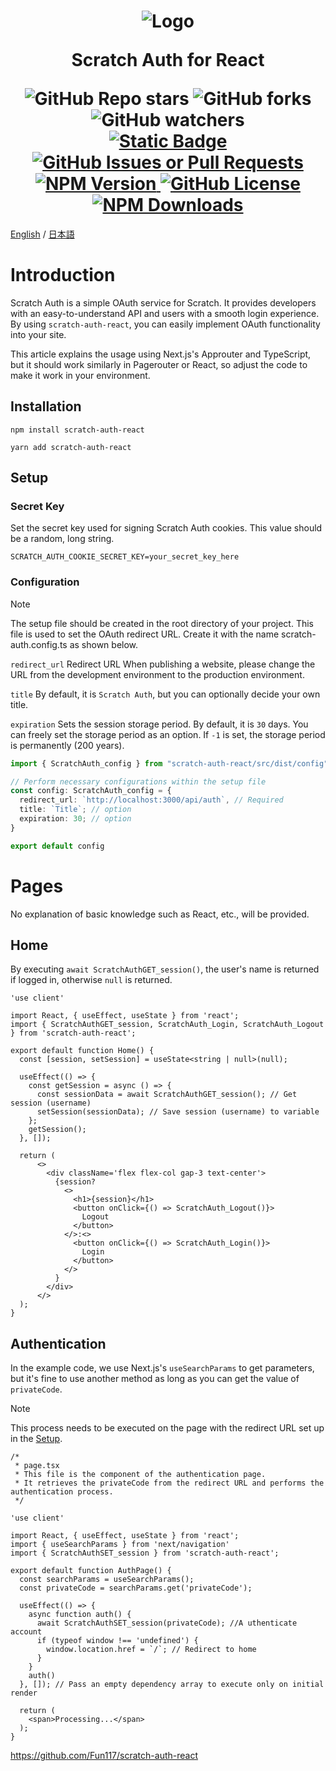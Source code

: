 <h1 align="center">
  <img alt="Logo" src="https://github.com/Fun117/scratch-auth-react/blob/main/public/scratchauth_100x100.png" />

  Scratch Auth for React
  <div align="center">
    <img alt="GitHub Repo stars" src="https://img.shields.io/github/stars/fun117/scratch-auth-react?&style=social">
    <img alt="GitHub forks" src="https://img.shields.io/github/forks/fun117/scratch-auth-react?&style=social">
    <img alt="GitHub watchers" src="https://img.shields.io/github/watchers/fun117/scratch-auth-react?&style=social">
  </div>
  <div align="center">
    <a href="https://zenn.dev/fun117/articles/3ff97f8952a44f">
      <img alt="Static Badge" src="https://img.shields.io/badge/Zenn-article?style=flat-square&color=blue">
    </a>
    <a href="https://github.com/Fun117/scratch-auth-react/issues">
      <img alt="GitHub Issues or Pull Requests" src="https://img.shields.io/github/issues/fun117/scratch-auth-react?&style=flat-square">
    </a>
    <a href="https://www.npmjs.com/package/scratch-auth-react?activeTab=versions">
      <img alt="NPM Version" src="https://img.shields.io/npm/v/scratch-auth-react?style=flat-square">
    </a>
    <a href="https://github.com/Fun117/scratch-auth-react/blob/main/LICENSE.txt">
      <img alt="GitHub License" src="https://img.shields.io/github/license/fun117/scratch-auth-react?&style=flat-square">
    </a>
    <a href="https://www.npmjs.com/package/scratch-auth-react">
      <img alt="NPM Downloads" src="https://img.shields.io/npm/d18m/scratch-auth-react?&style=flat-square">
    </a>
  </div>
</h1>

[English](https://github.com/fun117/scratch-auth-react/blob/main/README.md) / [日本語](https://github.com/fun117/scratch-auth-react/blob/main/README/ja.md)

# Introduction
Scratch Auth is a simple OAuth service for Scratch. It provides developers with an easy-to-understand API and users with a smooth login experience. By using `scratch-auth-react`, you can easily implement OAuth functionality into your site.

This article explains the usage using Next.js's Approuter and TypeScript, but it should work similarly in Pagerouter or React, so adjust the code to make it work in your environment.

## Installation
```bash:npm
npm install scratch-auth-react
```
```bash:yarn
yarn add scratch-auth-react
```

## Setup

### Secret Key

Set the secret key used for signing Scratch Auth cookies. This value should be a random, long string. 

```.env:.env.local
SCRATCH_AUTH_COOKIE_SECRET_KEY=your_secret_key_here
```

### Configuration
> [!NOTE]
> The setup file should be created in the root directory of your project. This file is used to set the OAuth redirect URL. Create it with the name scratch-auth.config.ts as shown below.

`redirect_url` Redirect URL
When publishing a website, please change the URL from the development environment to the production environment.

`title` By default, it is `Scratch Auth`, but you can optionally decide your own title.

`expiration` Sets the session storage period. By default, it is `30` days. You can freely set the storage period as an option. If `-1` is set, the storage period is permanently (200 years).

```ts:scratch-auth.config.ts
import { ScratchAuth_config } from "scratch-auth-react/src/dist/config"

// Perform necessary configurations within the setup file
const config: ScratchAuth_config = {
  redirect_url: `http://localhost:3000/api/auth`, // Required
  title: `Title`; // option
  expiration: 30; // option
}

export default config
```

# Pages

No explanation of basic knowledge such as React, etc., will be provided.

## Home

By executing `await ScratchAuthGET_session()`, the user's name is returned if logged in, otherwise `null` is returned.

```tsx:src/app/page.tsx
'use client'

import React, { useEffect, useState } from 'react';
import { ScratchAuthGET_session, ScratchAuth_Login, ScratchAuth_Logout } from 'scratch-auth-react';

export default function Home() {
  const [session, setSession] = useState<string | null>(null);

  useEffect(() => {
    const getSession = async () => {
      const sessionData = await ScratchAuthGET_session(); // Get session (username)
      setSession(sessionData); // Save session (username) to variable
    };
    getSession();
  }, []);

  return (
      <>
        <div className='flex flex-col gap-3 text-center'>
          {session?
            <>
              <h1>{session}</h1>
              <button onClick={() => ScratchAuth_Logout()}>
                Logout
              </button>
            </>:<>
              <button onClick={() => ScratchAuth_Login()}>
                Login
              </button> 
            </>
          }
        </div>
      </>
  );
}
```

## Authentication

In the example code, we use Next.js's `useSearchParams` to get parameters, but it's fine to use another method as long as you can get the value of `privateCode`.

> [!NOTE]
> This process needs to be executed on the page with the redirect URL set up in the [Setup](#setup).

```tsx:src/app/api/auth/page.tsx
/*
 * page.tsx
 * This file is the component of the authentication page.
 * It retrieves the privateCode from the redirect URL and performs the authentication process.
 */

'use client'

import React, { useEffect, useState } from 'react';
import { useSearchParams } from 'next/navigation'
import { ScratchAuthSET_session } from 'scratch-auth-react';

export default function AuthPage() {
  const searchParams = useSearchParams();
  const privateCode = searchParams.get('privateCode');

  useEffect(() => {
    async function auth() {
      await ScratchAuthSET_session(privateCode); //A uthenticate account
      if (typeof window !== 'undefined') {
        window.location.href = `/`; // Redirect to home
      }
    }
    auth()
  }, []); // Pass an empty dependency array to execute only on initial render

  return (
    <span>Processing...</span>
  );
}
```

https://github.com/Fun117/scratch-auth-react
